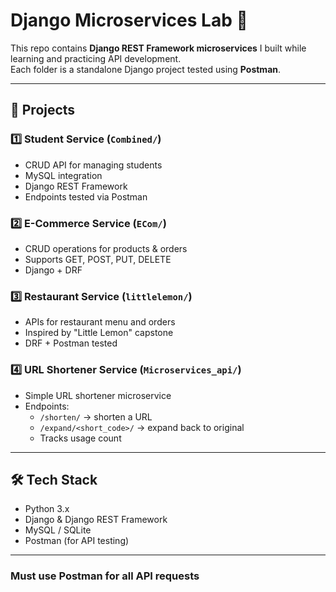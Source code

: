 # Django Microservices Lab 🚀

This repo contains **Django REST Framework microservices** I built while learning and practicing API development.  
Each folder is a standalone Django project tested using **Postman**.

---

## 📂 Projects

### 1️⃣ Student Service (`Combined/`)
- CRUD API for managing students
- MySQL integration
- Django REST Framework
- Endpoints tested via Postman

### 2️⃣ E-Commerce Service (`ECom/`)
- CRUD operations for products & orders
- Supports GET, POST, PUT, DELETE
- Django + DRF

### 3️⃣ Restaurant Service (`littlelemon/`)
- APIs for restaurant menu and orders
- Inspired by "Little Lemon" capstone
- DRF + Postman tested

### 4️⃣ URL Shortener Service (`Microservices_api/`)
- Simple URL shortener microservice
- Endpoints:
  - `/shorten/` → shorten a URL
  - `/expand/<short_code>/` → expand back to original
  - Tracks usage count

---

## 🛠️ Tech Stack
- Python 3.x
- Django & Django REST Framework
- MySQL / SQLite
- Postman (for API testing)

---
### Must use Postman for all API requests

